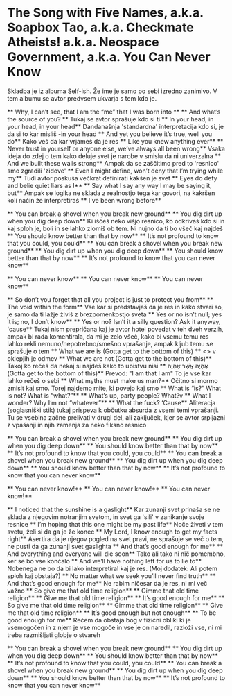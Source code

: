 # The Song with Five Names, a​.​k​.​a. Soapbox Tao, a​.​k​.​a. Checkmate Atheists! a​.​k​.​a. Neospace Government, a​.​k​.​a. You Can Never Know

Skladba je iz albuma Self-ish. Že ime je samo po sebi izredno zanimivo. V tem albumu se avtor predvsem ukvarja s tem kdo je. 


** Why, I can’t see, that I am the “me” that I was born into **
** And what’s the source of you? **
Tukaj se avtor sprašuje kdo si ti
** In your head, in your head, in your head**
Dandanašnja 'standardna' interpretacija kdo si, je da si to kar misliš -in your head
** And yet you believe it’s true, well you do**
Kako veš da kar vrjameš da je res
** Like you knew anything ever**
** Never trust in yourself or anyone else, we’ve always all been wrong**
Vsaka ideja do zdej o tem kako deluje svet je narobe v smislu da ni univerzalna
** And we built these walls strong**
Ampak da se zaščitimo pred to 'resnico' smo zgradili 'zidove'
** Even I might define, won’t deny that I’m trying while my**
Tudi avtor poskuša večkrat definirati kakšen je svet
** Eyes do defy and belie quiet liars as I**
** Say what I say any way I may be saying it, but**
Ampak se logika ne sklada z realnostjo tega kar govori, na kakršen koli način že interpretiraš
** I've been wrong before**

** You can break a shovel when you break new ground**
** You dig dirt up when you dig deep down**
Ki iščeš neko višjo resnico, ko odkrivaš kdo si in kaj sploh je, boli in se lahko zlomiš ob tem.
Ni nujno da ti bo všeč kaj najdeš
** You should know better than that by now**
** It’s not profound to know that you could, you could**
** You can break a shovel when you break new ground**
** You dig dirt up when you dig deep down**
** You should know better than that by now**
** It’s not profound to know that you can never know**

** You can never know**
** You can never know**
** You can never know**

** So don’t you forget that all you project is just to protect you from**
** The void within the form**
Vse kar si predstavjaš da je res in kako stvari so, je samo da ti lažje živiš z brezpomenkostjo sveta
** Yes or no isn’t null; yes it is; no, I don’t know**
** Yes or no? Isn’t it a silly question? Ask it anyway, 'cause**
Tukaj nism prepričana kaj je avtor hotel povedat v teh dveh verzih, ampak bi rada komentirala, da mi je zelo všeč, kako
bi vsemu temu res lahko rekli nemuno/nepotrebno/smešno vprašanje, ampak kljub temu se sprašuje o tem
** What we are is (Gotta get to the bottom of this) ** <> v oklepjih je odmev
** What we are not (Gotta get to the bottom of this)**
Takoj ko rečeš da nekaj si najdeš kako to ubistvu nisi
** אֶהְיֶה אֲשֶׁר אֶהְיֶה (Gotta get to the bottom of this)**
Prevod: "I am that I am"
To je vse kar lahko rečeš o sebi
** What myths must make us man?**
Očitno si mormo zmislt kaj smo. Torej najdemo mite, ki povejo kaj smo
** What is “is?” What is not? What is “what?”**
** What’s up, party people? What?v
** What I wonder? Why I’m not “whatever”**
** What the fuck? ‘Cause**
Aliteracja (soglasniški stik) tukaj prispeva k občutku absurda z vsemi temi vprašanji.
Tu se vsebina začne prelivati v drugi del, ali zaključek, kjer se avtor srpijazni z vpašanji in njih zamenja za neko fiksno resnico

** You can break a shovel when you break new ground**
** You dig dirt up when you dig deep down**
** You should know better than that by now**
** It’s not profound to know that you could, you could**
** You can break a shovel when you break new ground**
** You dig dirt up when you dig deep down**
** You should know better than that by now**
** It’s not profound to know that you can never know**

** You can never know!**
** You can never know!**
** You can never know!**

** I noticed that the sunshine is a gaslight**
Kar zunanji svet prinaša se ne sklada z njegovim notranjim svetom, in svet ga 'sili' v zanikanje svoje resnice
** I’m hoping that this one might be my past life**
Noče živeti v tem svetu, želi si da ga je že konec
** My Lord, I know enough to get my facts right**
Asertira da je njegov pogled na svet pravi, ne sprašuje se več o tem, ne pusti da ga zunanji svet gaslighta
** And that’s good enough for me**
** And everything and everyone will die soon**
Tako ali tako ni nič pomembno, ker se bo vse končalo
** And we’ll have nothing left for us to lie to**
Nobenega ne bo da bi lako interpretiral kaj je res. (Moj dodatek: Ali potem sploh kaj obstaja?)
** No matter what we seek you’ll never find truth**
** And that’s good enough for me**
Ne rabim ničesar da je res, ni mi več važno
** So give me that old time religion**
** Gimme that old time religion**
** Give me that old time religion**
** It’s good enough for me**
** So give me that old time religion**
** Gimme that old time religion**
** Give me that old time religion**
** It’s good enough but not enough**
** To be good enough for me**
Rečem da obstaja bog v fizični obliki ki je vsemogočen in z njem je vse mogoče in vse je on naredil, razloži vse, ni mi treba razmišljati globje o stvareh

** You can break a shovel when you break new ground**
** You dig dirt up when you dig deep down**
** You should know better than that by now**
** It’s not profound to know that you could, you could**
** You can break a shovel when you break new ground**
** You dig dirt up when you dig deep down**
** You should know better than that by now**
** It’s not profound to know that you can never know**